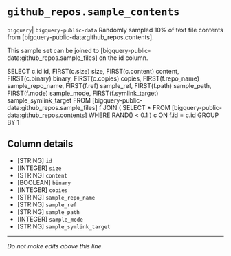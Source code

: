 # `github_repos.sample_contents`
`bigquery`| `bigquery-public-data`
Randomly sampled 10% of text file contents from [bigquery-public-data:github_repos.contents].

This sample set can be joined to [bigquery-public-data:github_repos.sample_files] on the id column.

SELECT
    c.id id,
    FIRST(c.size) size,
    FIRST(c.content) content,
    FIRST(c.binary) binary,
    FIRST(c.copies) copies,
    FIRST(f.repo_name) sample_repo_name,
    FIRST(f.ref) sample_ref,
    FIRST(f.path) sample_path,
    FIRST(f.mode) sample_mode,
    FIRST(f.symlink_target) sample_symlink_target
FROM [bigquery-public-data:github_repos.sample_files] f
JOIN (
    SELECT * 
    FROM [bigquery-public-data:github_repos.contents] 
    WHERE RAND() < 0.1
  ) c
ON f.id = c.id
GROUP BY 1

## Column details
* [STRING]    `id`
* [INTEGER]   `size`
* [STRING]    `content`
* [BOOLEAN]   `binary`
* [INTEGER]   `copies`
* [STRING]    `sample_repo_name`
* [STRING]    `sample_ref`
* [STRING]    `sample_path`
* [INTEGER]   `sample_mode`
* [STRING]    `sample_symlink_target`

-------------------------------------------------------------------------------
*Do not make edits above this line.*
